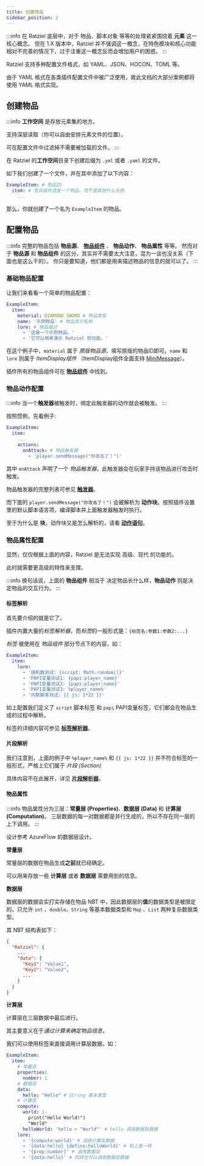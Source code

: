 ```yaml
---
title: 创建物品
sidebar_position: 2
---
```


:::info
在 Ratziel 底层中，对于 物品、脚本对象 等等的处理紧紧围绕着 **元素** 这一核心概念。
但在 1.X 版本中，Ratziel 并不强调这一概念，在特色模块和核心功能相对不完善的情况下，过于注重这一概念反而会增加用户的困惑。
:::

Ratziel 支持多种配置文件格式，如 YAML、JSON、HOCON、TOML 等。

由于 YAML 格式在各类插件配置文件中被广泛使用，故此文档的大部分案例都将使用 YAML 格式实现。

## 创建物品

:::info
**工作空间** 是存放元素集的地方。

支持深层读取（你可以自由安排元素文件的位置）。

可在配置文件中过滤掉不需要被加载的文件。
:::

在 Ratziel 的**工作空间**目录下创建后缀为 `.yml` 或者 `.yaml` 的文件。

如下我们创建了一个文件，并在其中添加了以下内容：

```YAML title=plugins/Ratziel/workspace/example.yml
ExampleItem: # 物品ID
  item: # 告诉插件这是一个物品，而不是其他什么东西
    ...
```

那么，你就创建了一个名为 `ExampleItem` 的物品。

## 配置物品

:::info
完整的物品包括 **物品源**、 **[物品组件](../components.md)** 、 **物品动作**、 **物品属性** 等等。
然而对于 **物品源** 和 **物品组件** 的区分，其实并不需要太大注意，混为一谈也没关系（下面也是这么干的）。
你只是要知道，他们都是用来描述物品的信息的就可以了。
:::

### 基础物品配置

让我们来看看一个简单的物品配置：

```YAML
ExampleItem:
  item:
    material: DIAMOND_SWORD # 物品类型
    name: '示例物品' # 物品显示名称
    lore: # 物品描述
      - '这是一个示例物品。'
      - '它可以用来演示 Ratziel 的功能。'
```

在这个例子中，`material` 属于 *原版物品源*，填写原版的物品ID即可。`name` 和 `lore` 则属于 *ItemDisplay组件* （ItemDisplay组件全面支持 [MiniMessage](https://docs.advntr.dev/minimessage/format.html)）。

插件所有的物品组件可在 **[物品组件](../components.md)** 中找到。

### 物品动作配置

:::info
当一个**触发器**被触发时，绑定此触发器的动作就会被触发。
:::

按照惯例，先看例子:

```YAML
ExampleItem:
  item:
    ...
    actions:
      onAttack: # 物品触发器
        - 'player.sendMessage("你攻击了！")'
```

其中 `onAttack` 声明了一个 *物品触发器*，此触发器会在玩家手持该物品进行攻击时触发。

物品触发器的完整列表可参见 **[触发器](../triggers.md)**。

而下面的 `player.sendMessage("你攻击了！")` 会被解析为 **动作块**。按照插件设置里的默认脚本语言项，编译脚本并上面触发器触发时执行。

至于为什么是 **块**，动作块又是怎么解析的，请看 **[动作语句](../action-block.md)**。

### 物品属性配置

显然，仅仅根据上面的内容，Ratziel 是无法实现 高级、现代 的功能的。

此时就需要更高级的特性来支撑。

:::info
换句话说，上面的 **物品组件** 相当于 决定物品长什么样，**物品动作** 则是决定物品的交互行为。
:::

<h4>标签解析</h4>

首先要介绍的就是它了。

插件内置大量的*标签解析器*，而*标签*的一般形式是：`{标签名:参数1:参数2:...}`

*标签* 被使用在 *物品组件* 部分节点下的内容，如：

```YAML
ExampleItem:
  item:
    lore:
      - '随机数测试: {script: Math.random()}'
      - 'PAPI变量测试1: {papi:player_name}'
      - 'PAPI变量测试2: {papi:player:name}'
      - 'PAPI变量测试3: %player_name%'
      - '内联脚本测试: {{ js: 1*22 }}'
```

如上配置我们定义了 `script` 脚本标签 和 `papi` PAPI变量标签，它们都会在物品生成的过程中解析。

标签的详细内容可参见 **[标签解析器](../tag-resolver.md)**。

<h4>片段解析</h4>

我们注意到，上面的例子中 `%player_name%` 和 `{{ js: 1*22 }}` 并不符合标签的一般形式，严格上它们属于 *片段 (Section)*

具体内容不在此展开，详见 **[片段解析器](../section-resolver.md)**。

<h4>物品属性</h4>

:::info
物品属性分为三层：**常量层 (Properties)**、**数据层 (Data)** 和 **计算层 (Computation)**。
三层数据的每一对数据都是并行生成的，所以不存在同一层的上下调用。
:::

设计参考 AzureFlow 的数据层设计。

**常量层**

常量层的数据在物品生成**之前**就已经确定。

可以用来存放一些 **计算层** 或者 **数据层** 需要用到的信息。

**数据层**

数据层的数据会实打实存储在物品 NBT 中，因此数据层的**值**的数据类型是被限定的，只允许 `int` 、`double`、`String` 等基本数据类型和 `Map` 、`List` 两种复杂数据类型。

其 NBT 结构表如下：

```Json
{
  "Ratziel": {
    ...
    "data": {
      "Key1": "Value1",
      "Key2": "Value2",
      ...
    }
  }
}
```

**计算层**

计算层在三层数据中最后进行。

其主要意义在于*通过计算来确定物品信息*，

我们可以使用标签来直接调用计算层数据，如：

```YAML
ExampleItem:
  item:
    # 常量层
    properties:
      number: 1
    # 数据层
    data:
      hello: "Hello" # String 基本类型
    # 计算层
    compute:
      world: |-
        print("Hello World!")
        "World"
      helloWorld: 'hello + "World"' # hello 调用数据层数据
    lore:
      - '{compute:world}' # 调用计算层数据
      - '{data:hello} {define:helloWorld}' # 和上面一样
      - '{prop:number}' # 调用数据层
      - '{data:hello}' # 同样也可以调用数据层数据
```
